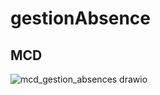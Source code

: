 # gestionAbsence

## MCD
![mcd_gestion_absences drawio](https://user-images.githubusercontent.com/56622131/153192655-359c6be8-b65f-47ad-9410-c64da2c1881c.png)
